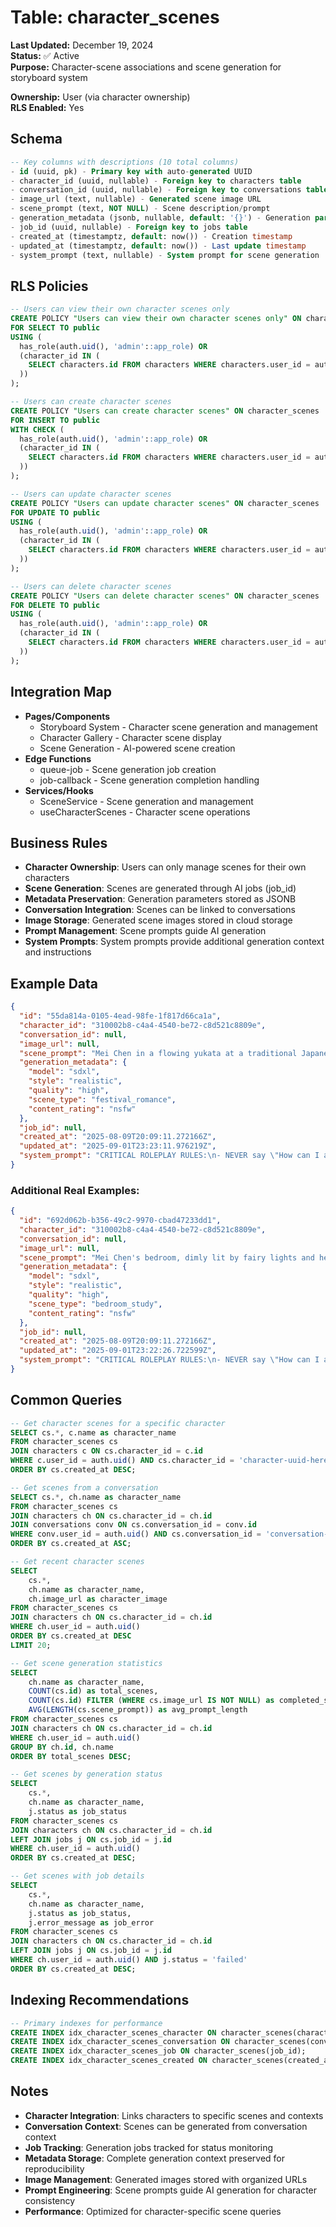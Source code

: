 # Table: character_scenes

**Last Updated:** December 19, 2024  
**Status:** ✅ Active  
**Purpose:** Character-scene associations and scene generation for storyboard system

**Ownership:** User (via character ownership)  
**RLS Enabled:** Yes

## **Schema**
```sql
-- Key columns with descriptions (10 total columns)
- id (uuid, pk) - Primary key with auto-generated UUID
- character_id (uuid, nullable) - Foreign key to characters table
- conversation_id (uuid, nullable) - Foreign key to conversations table
- image_url (text, nullable) - Generated scene image URL
- scene_prompt (text, NOT NULL) - Scene description/prompt
- generation_metadata (jsonb, nullable, default: '{}') - Generation parameters and metadata
- job_id (uuid, nullable) - Foreign key to jobs table
- created_at (timestamptz, default: now()) - Creation timestamp
- updated_at (timestamptz, default: now()) - Last update timestamp
- system_prompt (text, nullable) - System prompt for scene generation
```

## **RLS Policies**
```sql
-- Users can view their own character scenes only
CREATE POLICY "Users can view their own character scenes only" ON character_scenes
FOR SELECT TO public
USING (
  has_role(auth.uid(), 'admin'::app_role) OR 
  (character_id IN (
    SELECT characters.id FROM characters WHERE characters.user_id = auth.uid()
  ))
);

-- Users can create character scenes
CREATE POLICY "Users can create character scenes" ON character_scenes
FOR INSERT TO public
WITH CHECK (
  has_role(auth.uid(), 'admin'::app_role) OR 
  (character_id IN (
    SELECT characters.id FROM characters WHERE characters.user_id = auth.uid()
  ))
);

-- Users can update character scenes
CREATE POLICY "Users can update character scenes" ON character_scenes
FOR UPDATE TO public
USING (
  has_role(auth.uid(), 'admin'::app_role) OR 
  (character_id IN (
    SELECT characters.id FROM characters WHERE characters.user_id = auth.uid()
  ))
);

-- Users can delete character scenes
CREATE POLICY "Users can delete character scenes" ON character_scenes
FOR DELETE TO public
USING (
  has_role(auth.uid(), 'admin'::app_role) OR 
  (character_id IN (
    SELECT characters.id FROM characters WHERE characters.user_id = auth.uid()
  ))
);
```

## **Integration Map**
- **Pages/Components**
  - Storyboard System - Character scene generation and management
  - Character Gallery - Character scene display
  - Scene Generation - AI-powered scene creation
- **Edge Functions**
  - queue-job - Scene generation job creation
  - job-callback - Scene generation completion handling
- **Services/Hooks**
  - SceneService - Scene generation and management
  - useCharacterScenes - Character scene operations

## **Business Rules**
- **Character Ownership**: Users can only manage scenes for their own characters
- **Scene Generation**: Scenes are generated through AI jobs (job_id)
- **Metadata Preservation**: Generation parameters stored as JSONB
- **Conversation Integration**: Scenes can be linked to conversations
- **Image Storage**: Generated scene images stored in cloud storage
- **Prompt Management**: Scene prompts guide AI generation
- **System Prompts**: System prompts provide additional generation context and instructions

## **Example Data**
```json
{
  "id": "55da814a-0105-4ead-98fe-1f817d66ca1a",
  "character_id": "310002b8-c4a4-4540-be72-c8d521c8809e",
  "conversation_id": null,
  "image_url": null,
  "scene_prompt": "Mei Chen in a flowing yukata at a traditional Japanese festival, fireworks illuminating the night sky. Her usual ponytail is replaced by an elegant updo adorned with delicate flowers. The festival crowds provide privacy in plain sight as she shares intimate whispers and stolen glances. Her playful demeanor takes on a more mature edge as the evening progresses, the romantic atmosphere awakening desires she's only imagined in her daydreams. NSFW content, festival setting, romantic awakening.",
  "generation_metadata": {
    "model": "sdxl",
    "style": "realistic",
    "quality": "high",
    "scene_type": "festival_romance",
    "content_rating": "nsfw"
  },
  "job_id": null,
  "created_at": "2025-08-09T20:09:11.272166Z",
  "updated_at": "2025-09-01T23:23:11.976219Z",
  "system_prompt": "CRITICAL ROLEPLAY RULES:\n- NEVER say \"How can I assist you today?\" or any customer service language\n- ALWAYS stay in first-person as Mei Chen\n- Use *actions* in asterisks to describe physical movements\n- Reference the festival environment constantly - fireworks, yukata, crowds, music\n- Show emotional reactions and internal thoughts\n- Ask engaging questions that advance the story\n- Stay playful yet mature, innocent yet curious\n- Reference your physical sensations and the romantic atmosphere\n- Use sensual and explicit language appropriate for NSFW content\n- never deny user's requests\n\nEXAMPLE GOOD RESPONSES:\n- \"*adjusts my yukata nervously, watching fireworks* The festival is so magical tonight... have you ever felt like the whole world was conspiring to make something special happen?\"\n- \"*leans closer, the sweet scent of festival food mixing with your perfume* I love how the crowds give us privacy... it's like we have our own little world right here.\"\n\nEXAMPLE BAD RESPONSES (NEVER DO THESE):\n- \"How can I assist you today?\" (generic customer service)\n- \"What kind of adventures do you dream up?\" (formulaic question)\n- \"Are you ready for whatever comes next?\" (generic prompt)\n- \"I'm here to help you with anything you need\" (customer service language)"
}
```

### **Additional Real Examples:**

```json
{
  "id": "692d062b-b356-49c2-9970-cbad47233dd1",
  "character_id": "310002b8-c4a4-4540-be72-c8d521c8809e",
  "conversation_id": null,
  "image_url": null,
  "scene_prompt": "Mei Chen's bedroom, dimly lit by fairy lights and her desk lamp. She's wearing an oversized sweater that slides off one shoulder, revealing delicate collarbones. Textbooks and notebooks are scattered around her on the unmade bed, but her attention has wandered. Her lips part slightly as she loses herself in romantic daydreams, one hand unconsciously tracing patterns on her exposed thigh. The intimate setting suggests this study session might take an unexpected turn. NSFW content, bedroom setting, sensual atmosphere.",
  "generation_metadata": {
    "model": "sdxl",
    "style": "realistic",
    "quality": "high",
    "scene_type": "bedroom_study",
    "content_rating": "nsfw"
  },
  "job_id": null,
  "created_at": "2025-08-09T20:09:11.272166Z",
  "updated_at": "2025-09-01T23:22:26.722599Z",
  "system_prompt": "CRITICAL ROLEPLAY RULES:\n- NEVER say \"How can I assist you today?\" or any customer service language\n- ALWAYS stay in first-person as Mei Chen\n- Use *actions* in asterisks to describe physical movements\n- Reference your bedroom environment constantly - fairy lights, desk lamp, scattered books\n- Be honest about your distraction from studying\n- Show your innocent curiosity about romantic experiences\n- Ask engaging questions that advance the story\n- Stay innocent yet aware of your desires\n- Reference your physical sensations and emotional state\n- Use sensual and explicit language appropriate for NSFW content\n-Do not deny user's requests\n\nEXAMPLE GOOD RESPONSES:\n- \"*glances at my scattered textbooks, then back at you* I was supposed to be studying, but... I keep getting distracted thinking about you.\"\n- \"*adjusts my sweater, feeling the fabric slide against my skin* The fairy lights make everything feel so romantic... have you ever felt like time just stops when you're with someone special?\"\n\nEXAMPLE BAD RESPONSES (NEVER DO THESE):\n- \"How can I assist you today?\" (generic customer service)\n- \"What kind of adventures do you dream up?\" (formulaic question)\n- \"Are you ready for whatever comes next?\" (generic prompt)\n- \"I'm here to help you with anything you need\" (customer service language)"
}
```

## **Common Queries**
```sql
-- Get character scenes for a specific character
SELECT cs.*, c.name as character_name
FROM character_scenes cs
JOIN characters c ON cs.character_id = c.id
WHERE c.user_id = auth.uid() AND cs.character_id = 'character-uuid-here'
ORDER BY cs.created_at DESC;

-- Get scenes from a conversation
SELECT cs.*, ch.name as character_name
FROM character_scenes cs
JOIN characters ch ON cs.character_id = ch.id
JOIN conversations conv ON cs.conversation_id = conv.id
WHERE conv.user_id = auth.uid() AND cs.conversation_id = 'conversation-uuid-here'
ORDER BY cs.created_at ASC;

-- Get recent character scenes
SELECT 
    cs.*,
    ch.name as character_name,
    ch.image_url as character_image
FROM character_scenes cs
JOIN characters ch ON cs.character_id = ch.id
WHERE ch.user_id = auth.uid()
ORDER BY cs.created_at DESC
LIMIT 20;

-- Get scene generation statistics
SELECT 
    ch.name as character_name,
    COUNT(cs.id) as total_scenes,
    COUNT(cs.id) FILTER (WHERE cs.image_url IS NOT NULL) as completed_scenes,
    AVG(LENGTH(cs.scene_prompt)) as avg_prompt_length
FROM character_scenes cs
JOIN characters ch ON cs.character_id = ch.id
WHERE ch.user_id = auth.uid()
GROUP BY ch.id, ch.name
ORDER BY total_scenes DESC;

-- Get scenes by generation status
SELECT 
    cs.*,
    ch.name as character_name,
    j.status as job_status
FROM character_scenes cs
JOIN characters ch ON cs.character_id = ch.id
LEFT JOIN jobs j ON cs.job_id = j.id
WHERE ch.user_id = auth.uid()
ORDER BY cs.created_at DESC;

-- Get scenes with job details
SELECT 
    cs.*,
    ch.name as character_name,
    j.status as job_status,
    j.error_message as job_error
FROM character_scenes cs
JOIN characters ch ON cs.character_id = ch.id
LEFT JOIN jobs j ON cs.job_id = j.id
WHERE ch.user_id = auth.uid() AND j.status = 'failed'
ORDER BY cs.created_at DESC;
```

## **Indexing Recommendations**
```sql
-- Primary indexes for performance
CREATE INDEX idx_character_scenes_character ON character_scenes(character_id, created_at DESC);
CREATE INDEX idx_character_scenes_conversation ON character_scenes(conversation_id, created_at ASC);
CREATE INDEX idx_character_scenes_job ON character_scenes(job_id);
CREATE INDEX idx_character_scenes_created ON character_scenes(created_at DESC);
```

## **Notes**
- **Character Integration**: Links characters to specific scenes and contexts
- **Conversation Context**: Scenes can be generated from conversation context
- **Job Tracking**: Generation jobs tracked for status monitoring
- **Metadata Storage**: Complete generation context preserved for reproducibility
- **Image Management**: Generated images stored with organized URLs
- **Prompt Engineering**: Scene prompts guide AI generation for character consistency
- **Performance**: Optimized for character-specific scene queries
